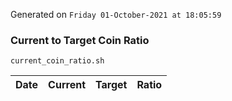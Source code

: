 Generated on `Friday 01-October-2021 at 18:05:59`

### Current to Target Coin Ratio
`current_coin_ratio.sh`

Date|Current|Target|Ratio
---|---|---|---
